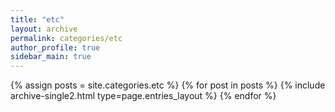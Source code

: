 ```yaml
---
title: "etc"
layout: archive
permalink: categories/etc
author_profile: true
sidebar_main: true
---
```


{% assign posts = site.categories.etc %}
{% for post in posts %} {% include archive-single2.html type=page.entries_layout %} {% endfor %}

